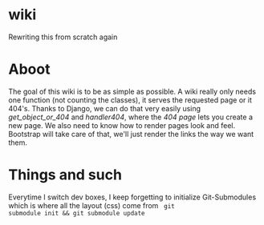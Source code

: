wiki
====
Rewriting this from scratch again

Aboot
===
The goal of this wiki is to be as simple as possible.
A wiki really only needs one function (not counting the classes), it serves the requested page or it 404's.  Thanks to Django, we can do that very easily using <i>get_object_or_404</i> and <i>handler404</i>, where the <i>404 page</i> lets you create a new page.  We also need to know how to render pages look and feel.  Bootstrap will take care of that, we'll just render the links the way we want them.

Things and such
===
Everytime I switch dev boxes, I keep forgetting to initialize Git-Submodules which is where all the layout (css) come from
<code>
git submodule init && git submodule update
</code>
